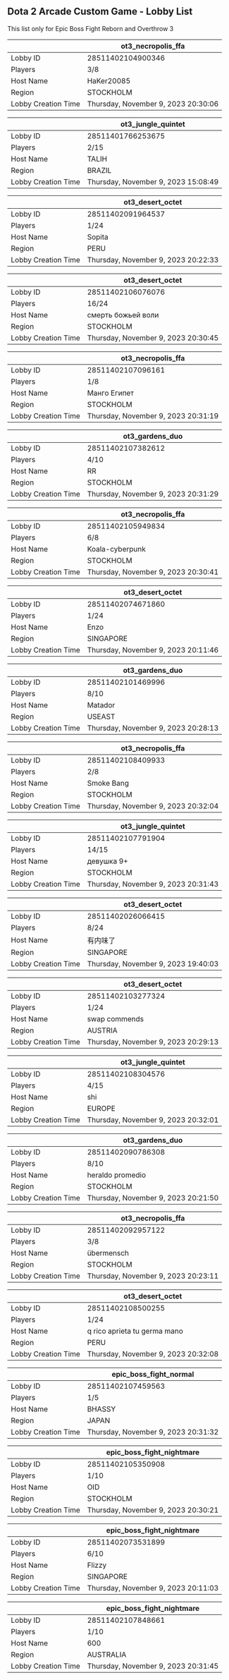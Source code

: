 ## Dota 2 Arcade Custom Game - Lobby List

This list only for Epic Boss Fight Reborn and Overthrow 3

|  | ot3_necropolis_ffa |
| ------ | ------ |
| Lobby ID | 28511402104900346 |
| Players | 3/8 |
| Host Name | HaKer20085 |
| Region | STOCKHOLM |
| Lobby Creation Time | Thursday, November 9, 2023 20:30:06 |


|  | ot3_jungle_quintet |
| ------ | ------ |
| Lobby ID | 28511401766253675 |
| Players | 2/15 |
| Host Name | TALIH |
| Region | BRAZIL |
| Lobby Creation Time | Thursday, November 9, 2023 15:08:49 |


|  | ot3_desert_octet |
| ------ | ------ |
| Lobby ID | 28511402091964537 |
| Players | 1/24 |
| Host Name | Sopita |
| Region | PERU |
| Lobby Creation Time | Thursday, November 9, 2023 20:22:33 |


|  | ot3_desert_octet |
| ------ | ------ |
| Lobby ID | 28511402106076076 |
| Players | 16/24 |
| Host Name | смерть божьей воли |
| Region | STOCKHOLM |
| Lobby Creation Time | Thursday, November 9, 2023 20:30:45 |


|  | ot3_necropolis_ffa |
| ------ | ------ |
| Lobby ID | 28511402107096161 |
| Players | 1/8 |
| Host Name | Манго Египет |
| Region | STOCKHOLM |
| Lobby Creation Time | Thursday, November 9, 2023 20:31:19 |


|  | ot3_gardens_duo |
| ------ | ------ |
| Lobby ID | 28511402107382612 |
| Players | 4/10 |
| Host Name | RR |
| Region | STOCKHOLM |
| Lobby Creation Time | Thursday, November 9, 2023 20:31:29 |


|  | ot3_necropolis_ffa |
| ------ | ------ |
| Lobby ID | 28511402105949834 |
| Players | 6/8 |
| Host Name | Koala-cyberpunk |
| Region | STOCKHOLM |
| Lobby Creation Time | Thursday, November 9, 2023 20:30:41 |


|  | ot3_desert_octet |
| ------ | ------ |
| Lobby ID | 28511402074671860 |
| Players | 1/24 |
| Host Name | Enzo |
| Region | SINGAPORE |
| Lobby Creation Time | Thursday, November 9, 2023 20:11:46 |


|  | ot3_gardens_duo |
| ------ | ------ |
| Lobby ID | 28511402101469996 |
| Players | 8/10 |
| Host Name | Matador |
| Region | USEAST |
| Lobby Creation Time | Thursday, November 9, 2023 20:28:13 |


|  | ot3_necropolis_ffa |
| ------ | ------ |
| Lobby ID | 28511402108409933 |
| Players | 2/8 |
| Host Name | Smoke Bang |
| Region | STOCKHOLM |
| Lobby Creation Time | Thursday, November 9, 2023 20:32:04 |


|  | ot3_jungle_quintet |
| ------ | ------ |
| Lobby ID | 28511402107791904 |
| Players | 14/15 |
| Host Name | девушка 9+ |
| Region | STOCKHOLM |
| Lobby Creation Time | Thursday, November 9, 2023 20:31:43 |


|  | ot3_desert_octet |
| ------ | ------ |
| Lobby ID | 28511402026066415 |
| Players | 8/24 |
| Host Name | 有内味了 |
| Region | SINGAPORE |
| Lobby Creation Time | Thursday, November 9, 2023 19:40:03 |


|  | ot3_desert_octet |
| ------ | ------ |
| Lobby ID | 28511402103277324 |
| Players | 1/24 |
| Host Name | swap commends |
| Region | AUSTRIA |
| Lobby Creation Time | Thursday, November 9, 2023 20:29:13 |


|  | ot3_jungle_quintet |
| ------ | ------ |
| Lobby ID | 28511402108304576 |
| Players | 4/15 |
| Host Name | shi |
| Region | EUROPE |
| Lobby Creation Time | Thursday, November 9, 2023 20:32:01 |


|  | ot3_gardens_duo |
| ------ | ------ |
| Lobby ID | 28511402090786308 |
| Players | 8/10 |
| Host Name | heraldo promedio |
| Region | STOCKHOLM |
| Lobby Creation Time | Thursday, November 9, 2023 20:21:50 |


|  | ot3_necropolis_ffa |
| ------ | ------ |
| Lobby ID | 28511402092957122 |
| Players | 3/8 |
| Host Name | übermensch |
| Region | STOCKHOLM |
| Lobby Creation Time | Thursday, November 9, 2023 20:23:11 |


|  | ot3_desert_octet |
| ------ | ------ |
| Lobby ID | 28511402108500255 |
| Players | 1/24 |
| Host Name | q rico aprieta tu germa mano |
| Region | PERU |
| Lobby Creation Time | Thursday, November 9, 2023 20:32:08 |


|  | epic_boss_fight_normal |
| ------ | ------ |
| Lobby ID | 28511402107459563 |
| Players | 1/5 |
| Host Name | BHASSY |
| Region | JAPAN |
| Lobby Creation Time | Thursday, November 9, 2023 20:31:32 |


|  | epic_boss_fight_nightmare |
| ------ | ------ |
| Lobby ID | 28511402105350908 |
| Players | 1/10 |
| Host Name | OID |
| Region | STOCKHOLM |
| Lobby Creation Time | Thursday, November 9, 2023 20:30:21 |


|  | epic_boss_fight_nightmare |
| ------ | ------ |
| Lobby ID | 28511402073531899 |
| Players | 6/10 |
| Host Name | Flizzy |
| Region | SINGAPORE |
| Lobby Creation Time | Thursday, November 9, 2023 20:11:03 |


|  | epic_boss_fight_nightmare |
| ------ | ------ |
| Lobby ID | 28511402107848661 |
| Players | 1/10 |
| Host Name | 600 |
| Region | AUSTRALIA |
| Lobby Creation Time | Thursday, November 9, 2023 20:31:45 |


